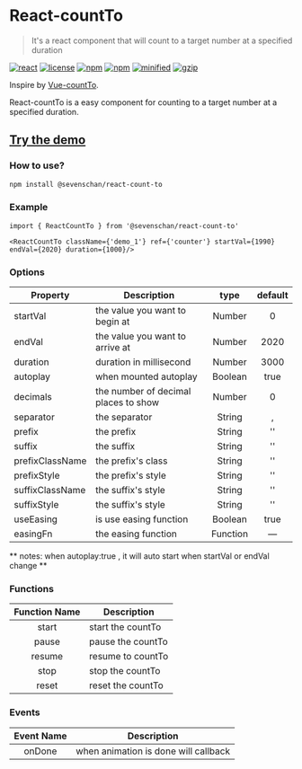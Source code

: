 # React-countTo

> It's a react component that will count to a target number at a specified duration

 [![react](https://img.shields.io/badge/react-16.12.x-brightgreen.svg)](https://reactjs.org/)
 [![license](https://img.shields.io/github/license/mashape/apistatus.svg)](https://github.com/superhos/react-countTo)
 [![npm](https://img.shields.io/npm/v/react-count-to.svg)](https://www.npmjs.com/package/react-count-to)
 [![npm](https://img.shields.io/npm/dm/react-count-to.svg)](https://npmcharts.com/compare/react-count-to)
 [![minified](https://badgen.net/bundlephobia/min/react-count-to)](https://bundlephobia.com/result?p=react-count-to)
 [![gzip](https://badgen.net/bundlephobia/minzip/react-count-to)](https://bundlephobia.com/result?p=react-count-to)

Inspire by [Vue-countTo](https://github.com/PanJiaChen/vue-countTo).

React-countTo is a easy component for counting to a target number at a specified duration.

## [Try the demo](http://blog.chenhaotaishuaile.com/react-countTo/demo/index.html)

### How to use?
```bash
npm install @sevenschan/react-count-to
```

### Example

```react
import { ReactCountTo } from '@sevenschan/react-count-to'

<ReactCountTo className={'demo_1'} ref={'counter'} startVal={1990} endVal={2020} duration={1000}/>
```

### Options
|    Property    |    Description   |   type   |	default	|
| -----------------  | ---------------- | :--------: | :----------: |
| startVal       | the value you want to begin at |Number| 0 |
| endVal         | the value you want to arrive at |Number | 2020 |
| duration  | duration in millisecond | Number | 3000 |
| autoplay     | when mounted autoplay | Boolean | true |
| decimals     | the number of decimal places to show | Number | 0 |
| separator     | the separator | String | , |
| prefix     | the prefix | String | '' |
| suffix     | the suffix | String | '' |
| prefixClassName     | the prefix's class| String | '' |
| prefixStyle     | the prefix's style| String | '' |
| suffixClassName     | the suffix's style| String | '' |
| suffixStyle     | the suffix's style| String | '' |
| useEasing     | is use easing function | Boolean | true |
| easingFn     | the easing function | Function | — |

** notes: when autoplay:true , it will auto start when startVal or endVal change **


### Functions
| Function Name | Description   |
| :--------:   | -----  |
|    start    |  start the countTo  |
|    pause   |  pause  the countTo |
|    resume    |  resume to countTo |
|    stop    |  stop the countTo |
|    reset    |  reset the countTo |

### Events
| Event Name | Description   |
| :--------:   | -----  |
|    onDone    |  when animation is done will callback  |
